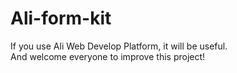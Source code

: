 # Ali-form-kit
If you use Ali Web Develop Platform, it will be useful.    
And welcome everyone to improve this project!
